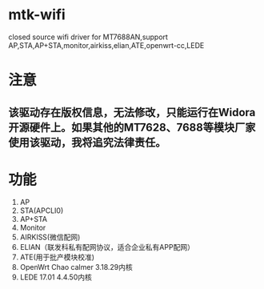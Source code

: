 # mtk-wifi
closed source wifi driver for MT7688AN,support AP,STA,AP+STA,monitor,airkiss,elian,ATE,openwrt-cc,LEDE
# 注意
## 该驱动存在版权信息，无法修改，只能运行在Widora开源硬件上。如果其他的MT7628、7688等模块厂家使用该驱动，我将追究法律责任。
# 功能
1. AP
2. STA(APCLI0)
3. AP+STA
4. Monitor
5. AIRKISS(微信配网)
6. ELIAN（联发科私有配网协议，适合企业私有APP配网）
7. ATE(用于批产模块校准)
8. OpenWrt Chao calmer 3.18.29内核
9. LEDE 17.01 4.4.50内核
